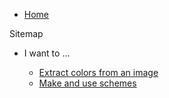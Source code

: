 *   [Home](README.md)

Sitemap

*   I want to …

    -   [Extract colors from an image](extract_colors.md)
    -   [Make and use schemes](make_schemes.md)
